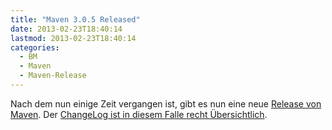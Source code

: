 ```yaml
---
title: "Maven 3.0.5 Released"
date: 2013-02-23T18:40:14
lastmod: 2013-02-23T18:40:14
categories:
  - BM
  - Maven
  - Maven-Release
---
```

Nach dem nun einige Zeit vergangen ist, gibt es nun eine neue 
[Release von Maven](http://maven.apache.org/docs/3.0.5/release-notes.html). Der [ChangeLog ist in diesem Falle recht Übersichtlich](https://jira.codehaus.org/secure/ReleaseNote.jspa?projectId=10500&version=19088).
